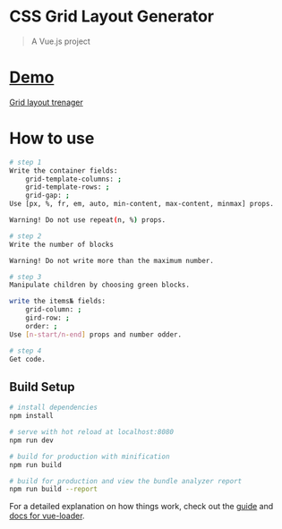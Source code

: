 # CSS Grid Layout Generator

> A Vue.js project

# [Demo](http://vuejs.github.io/vue-loader)
[Grid layout trenager](http://vuejs-templates.github.io/webpack/)

# How to use

``` bash
# step 1
Write the container fields:
	grid-template-columns: ;
	grid-template-rows: ;
	grid-gap: ;
Use [px, %, fr, em, auto, min-content, max-content, minmax] props.

Warning! Do not use repeat(n, %) props.

# step 2
Write the number of blocks

Warning! Do not write more than the maximum number.

# step 3
Manipulate children by choosing green blocks.

write the items№ fields:
	grid-column: ;
	gird-row: ;
	order: ;
Use [n-start/n-end] props and number odder.

# step 4 
Get code.
```

## Build Setup

``` bash
# install dependencies
npm install

# serve with hot reload at localhost:8080
npm run dev

# build for production with minification
npm run build

# build for production and view the bundle analyzer report
npm run build --report
```

For a detailed explanation on how things work, check out the [guide](http://vuejs-templates.github.io/webpack/) and [docs for vue-loader](http://vuejs.github.io/vue-loader).
